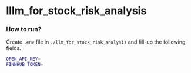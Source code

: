 # lllm_for_stock_risk_analysis

### How to run?
Create `.env` file in `./llm_for_stock_risk_analysis` and fill-up  the following fields.

```bash
OPEN_API_KEY=
FINNHUB_TOKEN=
```
